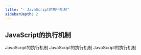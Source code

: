 ```yaml
---
title: "- JavaScript的执行机制"
sidebarDepth: 2
---
```


## JavaScript的执行机制
JavaScript的执行机制
JavaScript的执行机制
JavaScript的执行机制
